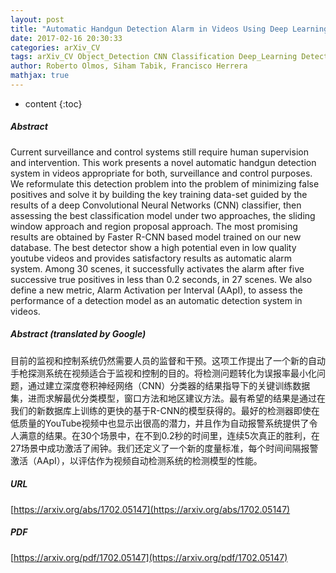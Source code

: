 ```yaml
---
layout: post
title: "Automatic Handgun Detection Alarm in Videos Using Deep Learning"
date: 2017-02-16 20:30:33
categories: arXiv_CV
tags: arXiv_CV Object_Detection CNN Classification Deep_Learning Detection
author: Roberto Olmos, Siham Tabik, Francisco Herrera
mathjax: true
---
```


* content
{:toc}

##### Abstract
Current surveillance and control systems still require human supervision and intervention. This work presents a novel automatic handgun detection system in videos appropriate for both, surveillance and control purposes. We reformulate this detection problem into the problem of minimizing false positives and solve it by building the key training data-set guided by the results of a deep Convolutional Neural Networks (CNN) classifier, then assessing the best classification model under two approaches, the sliding window approach and region proposal approach. The most promising results are obtained by Faster R-CNN based model trained on our new database. The best detector show a high potential even in low quality youtube videos and provides satisfactory results as automatic alarm system. Among 30 scenes, it successfully activates the alarm after five successive true positives in less than 0.2 seconds, in 27 scenes. We also define a new metric, Alarm Activation per Interval (AApI), to assess the performance of a detection model as an automatic detection system in videos.

##### Abstract (translated by Google)
目前的监视和控制系统仍然需要人员的监督和干预。这项工作提出了一个新的自动手枪探测系统在视频适合于监视和控制的目的。将检测问题转化为误报率最小化问题，通过建立深度卷积神经网络（CNN）分类器的结果指导下的关键训练数据集，进而求解最优分类模型，窗口方法和地区建议方法。最有希望的结果是通过在我们的新数据库上训练的更快的基于R-CNN的模型获得的。最好的检测器即使在低质量的YouTube视频中也显示出很高的潜力，并且作为自动报警系统提供了令人满意的结果。在30个场景中，在不到0.2秒的时间里，连续5次真正的胜利，在27场景中成功激活了闹钟。我们还定义了一个新的度量标准，每个时间间隔报警激活（AApI），以评估作为视频自动检测系统的检测模型的性能。

##### URL
[https://arxiv.org/abs/1702.05147](https://arxiv.org/abs/1702.05147)

##### PDF
[https://arxiv.org/pdf/1702.05147](https://arxiv.org/pdf/1702.05147)

